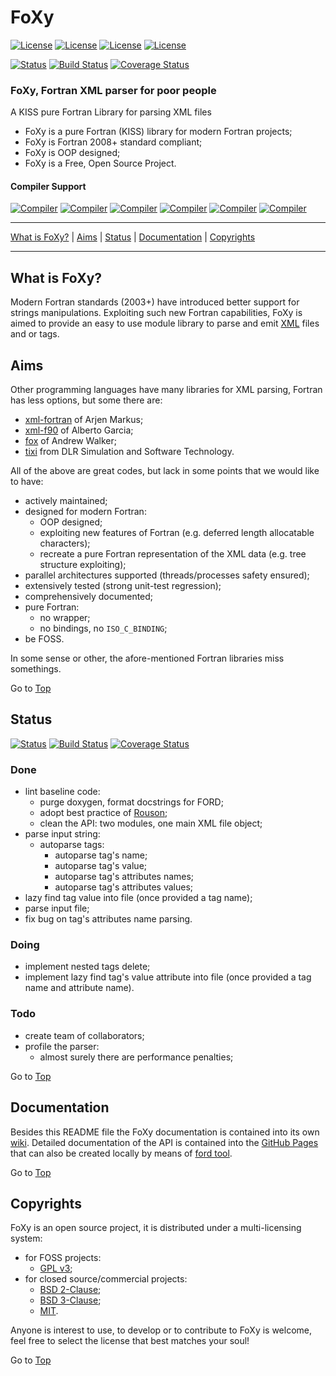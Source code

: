 <a name="top"></a>

# FoXy

[![License](https://img.shields.io/badge/license-GNU%20GeneraL%20Public%20License%20v3,%20GPLv3-blue.svg)]()
[![License](https://img.shields.io/badge/license-BSD2-red.svg)]()
[![License](https://img.shields.io/badge/license-BSD3-red.svg)]()
[![License](https://img.shields.io/badge/license-MIT-red.svg)]()

[![Status](https://img.shields.io/badge/status-stable-brightgreen.svg)]()
[![Build Status](https://travis-ci.org/Fortran-FOSS-Programmers/FoXy.svg?branch=master)](https://travis-ci.org/Fortran-FOSS-Programmers/FoXy)
[![Coverage Status](https://img.shields.io/codecov/c/github/Fortran-FOSS-Programmers/FoXy.svg)](http://codecov.io/github/Fortran-FOSS-Programmers/FoXy?branch=master)

### FoXy, Fortran XML parser for poor people

A KISS pure Fortran Library for parsing XML files

- FoXy is a pure Fortran (KISS) library for modern Fortran projects;
- FoXy is Fortran 2008+ standard compliant;
- FoXy is OOP designed;
- FoXy is a Free, Open Source Project.

#### Compiler Support

[![Compiler](https://img.shields.io/badge/GNU-v5.3.0+-orange.svg)]()
[![Compiler](https://img.shields.io/badge/Intel-v16.x+-brightgreen.svg)]()
[![Compiler](https://img.shields.io/badge/IBM%20XL-not%20tested-yellow.svg)]()
[![Compiler](https://img.shields.io/badge/g95-not%20tested-yellow.svg)]()
[![Compiler](https://img.shields.io/badge/NAG-not%20tested-yellow.svg)]()
[![Compiler](https://img.shields.io/badge/PGI-not%20tested-yellow.svg)]()

---

[What is FoXy?](#what-is-foxy) | [Aims](#Aims) | [Status](#status) | [Documentation](#documentation) | [Copyrights](#copyrights)

---

## What is FoXy?

Modern Fortran standards (2003+) have introduced better support for strings manipulations. Exploiting such new Fortran capabilities, FoXy is aimed to provide an easy to use module library to parse and emit [XML](https://en.wikipedia.org/wiki/XML) files and or tags.

## Aims

Other programming languages have many libraries for XML parsing, Fortran has less options, but some there are:

+ [xml-fortran](http://xml-fortran.sourceforge.net/) of Arjen Markus;
+ [xml-f90](http://lcdx00.wm.lc.ehu.es/~wdpgaara/xml/index.html) of Alberto Garcia;
+ [fox](https://github.com/andreww/fox) of Andrew Walker;
+ [tixi](https://github.com/andreww/fox) from DLR Simulation and Software Technology.

All of the above are great codes, but lack in some points that we would like to have:

+ actively maintained;
+ designed for modern Fortran:
  + OOP designed;
  + exploiting new features of Fortran (e.g. deferred length allocatable characters);
  + recreate a pure Fortran representation of the XML data (e.g. tree structure exploiting);
+ parallel architectures supported (threads/processes safety ensured);
+ extensively tested (strong unit-test regression);
+ comprehensively documented;
+ pure Fortran:
  + no wrapper;
  + no bindings, no `ISO_C_BINDING`;
+ be FOSS.

In some sense or other, the afore-mentioned Fortran libraries miss somethings.

Go to [Top](#top)

## Status

[![Status](https://img.shields.io/badge/status-stable-brightgreen.svg)]()
[![Build Status](https://travis-ci.org/Fortran-FOSS-Programmers/FoXy.svg?branch=master)](https://travis-ci.org/Fortran-FOSS-Programmers/FoXy)
[![Coverage Status](https://img.shields.io/codecov/c/github/Fortran-FOSS-Programmers/FoXy.svg)](http://codecov.io/github/Fortran-FOSS-Programmers/FoXy?branch=master)

### Done

+ lint baseline code:
  + purge doxygen, format docstrings for FORD;
  + adopt best practice of [Rouson](http://www.cambridge.org/us/academic/subjects/engineering/engineering-general-interest/scientific-software-design-object-oriented-way?format=PB);
  + clean the API: two modules, one main XML file object;
+ parse input string:
  + autoparse tags:
    + autoparse tag's name;
    + autoparse tag's value;
    + autoparse tag's attributes names;
    + autoparse tag's attributes values;
+ lazy find tag value into file (once provided a tag name);
+ parse input file;
+ fix bug on tag's attributes name parsing.

### Doing

+ implement nested tags delete;
+ implement lazy find tag's value attribute into file (once provided a tag name and attribute name).

### Todo

+ create team of collaborators;
+ profile the parser:
  + almost surely there are performance penalties;

Go to [Top](#top)

## Documentation

Besides this README file the FoXy documentation is contained into its own [wiki](https://github.com/Fortran-FOSS-Programmers/FoXy/wiki). Detailed documentation of the API is contained into the [GitHub Pages](http://Fortran-FOSS-Programmers.github.io/FoXy/index.html) that can also be created locally by means of [ford tool](https://github.com/cmacmackin/ford).

Go to [Top](#top)

## Copyrights

FoXy is an open source project, it is distributed under a multi-licensing system:

+ for FOSS projects:
  - [GPL v3](http://www.gnu.org/licenses/gpl-3.0.html);
+ for closed source/commercial projects:
  - [BSD 2-Clause](http://opensource.org/licenses/BSD-2-Clause);
  - [BSD 3-Clause](http://opensource.org/licenses/BSD-3-Clause);
  - [MIT](http://opensource.org/licenses/MIT).

Anyone is interest to use, to develop or to contribute to FoXy is welcome, feel free to select the license that best matches your soul!

Go to [Top](#top)
